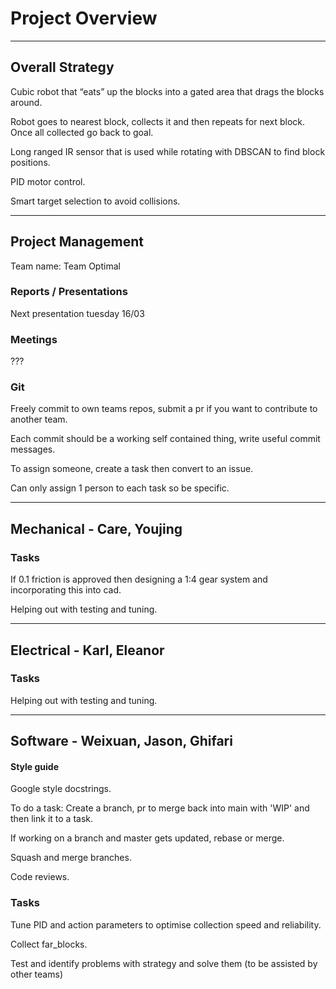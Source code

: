 # Project Overview

---

## Overall Strategy

Cubic robot that “eats” up the blocks into a gated area that drags the blocks around.

Robot goes to nearest block, collects it and then repeats for next block.
Once all collected go back to goal.

Long ranged IR sensor that is used while rotating with DBSCAN to find block positions.

PID motor control.

Smart target selection to avoid collisions.

---

## Project Management

Team name: Team Optimal

### Reports / Presentations

Next presentation tuesday 16/03

### Meetings

???

### Git

Freely commit to own teams repos, submit a pr if you want to contribute to another team.

Each commit should be a working self contained thing, write useful commit messages.

To assign someone, create a task then convert to an issue.

Can only assign 1 person to each task so be specific.

---

## Mechanical - Care, Youjing

### Tasks

If 0.1 friction is approved then designing a 1:4 gear system and incorporating this into cad.

Helping out with testing and tuning.

---

## Electrical - Karl, Eleanor

### Tasks

Helping out with testing and tuning.

---

## Software - Weixuan, Jason, Ghifari

#### Style guide

Google style docstrings.

To do a task: Create a branch, pr to merge back into main with 'WIP' and then link it to a task.

If working on a branch and master gets updated, rebase or merge.

Squash and merge branches.

Code reviews.

### Tasks

Tune PID and action parameters to optimise collection speed and reliability.

Collect far_blocks.

Test and identify problems with strategy and solve them (to be assisted by other teams)
